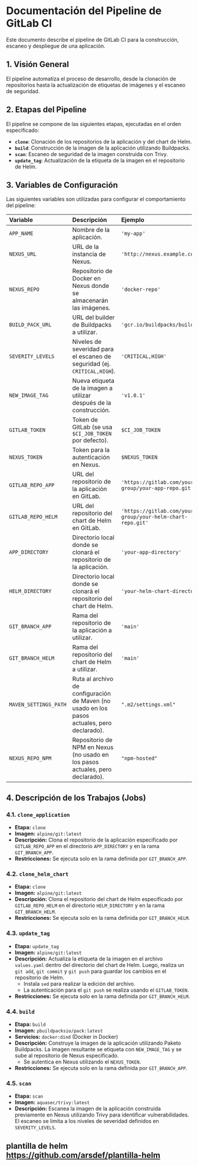 

# Documentación del Pipeline de GitLab CI

Este documento describe el pipeline de GitLab CI para la construcción, escaneo y despliegue de una aplicación.

## 1. Visión General

El pipeline automatiza el proceso de desarrollo, desde la clonación de repositorios hasta la actualización de etiquetas de imágenes y el escaneo de seguridad.

## 2. Etapas del Pipeline

El pipeline se compone de las siguientes etapas, ejecutadas en el orden especificado:

*   **`clone`**: Clonación de los repositorios de la aplicación y del chart de Helm.
*   **`build`**: Construcción de la imagen de la aplicación utilizando Buildpacks.
*   **`scan`**: Escaneo de seguridad de la imagen construida con Trivy.
*   **`update_tag`**: Actualización de la etiqueta de la imagen en el repositorio de Helm.

## 3. Variables de Configuración

Las siguientes variables son utilizadas para configurar el comportamiento del pipeline:

| Variable | Descripción | Ejemplo |
| :---------------------- | :--------------------------------------------------------------------------------------- | :---------------------------------------------------------- |
| `APP_NAME` | Nombre de la aplicación. | `'my-app'` |
| `NEXUS_URL` | URL de la instancia de Nexus. | `'http://nexus.example.com'` |
| `NEXUS_REPO` | Repositorio de Docker en Nexus donde se almacenarán las imágenes. | `'docker-repo'` |
| `BUILD_PACK_URL` | URL del builder de Buildpacks a utilizar. | `'gcr.io/buildpacks/builder'` |
| `SEVERITY_LEVELS` | Niveles de severidad para el escaneo de seguridad (ej. `CRITICAL,HIGH`). | `'CRITICAL,HIGH'` |
| `NEW_IMAGE_TAG` | Nueva etiqueta de la imagen a utilizar después de la construcción. | `'v1.0.1'` |
| `GITLAB_TOKEN` | Token de GitLab (se usa `$CI_JOB_TOKEN` por defecto). | `$CI_JOB_TOKEN` |
| `NEXUS_TOKEN` | Token para la autenticación en Nexus. | `$NEXUS_TOKEN` |
| `GITLAB_REPO_APP` | URL del repositorio de la aplicación en GitLab. | `'https://gitlab.com/your-group/your-app-repo.git'` |
| `GITLAB_REPO_HELM` | URL del repositorio del chart de Helm en GitLab. | `'https://gitlab.com/your-group/your-helm-chart-repo.git'` |
| `APP_DIRECTORY` | Directorio local donde se clonará el repositorio de la aplicación. | `'your-app-directory'` |
| `HELM_DIRECTORY` | Directorio local donde se clonará el repositorio del chart de Helm. | `'your-helm-chart-directory'` |
| `GIT_BRANCH_APP` | Rama del repositorio de la aplicación a utilizar. | `'main'` |
| `GIT_BRANCH_HELM` | Rama del repositorio del chart de Helm a utilizar. | `'main'` |
| `MAVEN_SETTINGS_PATH` | Ruta al archivo de configuración de Maven (no usado en los pasos actuales, pero declarado). | `".m2/settings.xml"` |
| `NEXUS_REPO_NPM` | Repositorio de NPM en Nexus (no usado en los pasos actuales, pero declarado). | `"npm-hosted"` |

## 4. Descripción de los Trabajos (Jobs)

### 4.1. `clone_application`

*   **Etapa:** `clone`
*   **Imagen:** `alpine/git:latest`
*   **Descripción:** Clona el repositorio de la aplicación especificado por `GITLAB_REPO_APP` en el directorio `APP_DIRECTORY` y en la rama `GIT_BRANCH_APP`.
*   **Restricciones:** Se ejecuta solo en la rama definida por `GIT_BRANCH_APP`.

### 4.2. `clone_helm_chart`

*   **Etapa:** `clone`
*   **Imagen:** `alpine/git:latest`
*   **Descripción:** Clona el repositorio del chart de Helm especificado por `GITLAB_REPO_HELM` en el directorio `HELM_DIRECTORY` y en la rama `GIT_BRANCH_HELM`.
*   **Restricciones:** Se ejecuta solo en la rama definida por `GIT_BRANCH_HELM`.

### 4.3. `update_tag`

*   **Etapa:** `update_tag`
*   **Imagen:** `alpine/git:latest`
*   **Descripción:** Actualiza la etiqueta de la imagen en el archivo `values.yaml` dentro del directorio del chart de Helm. Luego, realiza un `git add`, `git commit` y `git push` para guardar los cambios en el repositorio de Helm.
    *   Instala `sed` para realizar la edición del archivo.
    *   La autenticación para el `git push` se realiza usando el `GITLAB_TOKEN`.
*   **Restricciones:** Se ejecuta solo en la rama definida por `GIT_BRANCH_HELM`.

### 4.4. `build`

*   **Etapa:** `build`
*   **Imagen:** `pbuildpacksio/pack:latest`
*   **Servicios:** `docker:dind` (Docker in Docker)
*   **Descripción:** Construye la imagen de la aplicación utilizando Paketo Buildpacks. La imagen resultante se etiqueta con `NEW_IMAGE_TAG` y se sube al repositorio de Nexus especificado.
    *   Se autentica en Nexus utilizando el `NEXUS_TOKEN`.
*   **Restricciones:** Se ejecuta solo en la rama definida por `GIT_BRANCH_APP`.

### 4.5. `scan`

*   **Etapa:** `scan`
*   **Imagen:** `aquasec/trivy:latest`
*   **Descripción:** Escanea la imagen de la aplicación construida previamente en Nexus utilizando Trivy para identificar vulnerabilidades. El escaneo se limita a los niveles de severidad definidos en `SEVERITY_LEVELS`.
   
plantilla de helm https://github.com/arsdef/plantilla-helm
---
